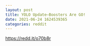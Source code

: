 ```yaml
--- 
layout: post 
title: YOLO Update—Boosters Are GO! 
date: 2021-06-24 1624539365 
categories: reddit 
--- 
```

https://redd.it/o70b8r